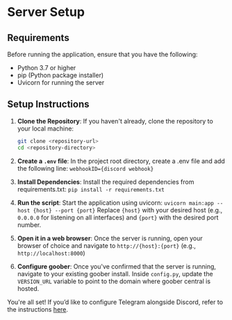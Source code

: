 # Server Setup

## Requirements
Before running the application, ensure that you have the following:

- Python 3.7 or higher
- pip (Python package installer)
- Uvicorn for running the server

## Setup Instructions

1. **Clone the Repository**:
   If you haven't already, clone the repository to your local machine:
   ```bash
   git clone <repository-url>
   cd <repository-directory>

2. **Create a `.env` file**:
    In the project root directory, create a .env file and add the following line:
    `webhookID={discord webhook}`

3. **Install Dependencies**:
    Install the required dependencies from requirements.txt:
   `pip install -r requirements.txt`

4. **Run the script**:
    Start the application using uvicorn:
   ``uvicorn main:app --host {host} --port {port}``
   Replace `{host}` with your desired host (e.g., `0.0.0.0` for listening on all interfaces) and `{port}` with the desired port number.

5. **Open it in a web browser**:
    Once the server is running, open your browser of choice and navigate to `http://{host}:{port}` (e.g., `http://localhost:8000`)

6. **Configure goober**:
    Once you've confirmed that the server is running, navigate to your existing goober install. Inside `config.py`, update the `VERSION_URL` variable to point to the domain where goober central is hosted.

You're all set!
If you’d like to configure Telegram alongside Discord, refer to the instructions [here](https://github.com/WhatDidYouExpect/goober-central/blob/pre-rewrite/TELEGRAM.md).
